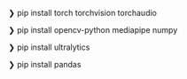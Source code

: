 ❯ pip install torch torchvision torchaudio

❯ pip install opencv-python mediapipe numpy

❯ pip install ultralytics

❯ pip install pandas
